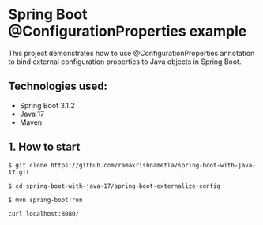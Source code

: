 # Spring Boot @ConfigurationProperties example

This project demonstrates how to use @ConfigurationProperties annotation to bind external configuration properties to Java objects in Spring Boot.

## Technologies used:
* Spring Boot 3.1.2
* Java 17
* Maven

## 1. How to start
```
$ git clone https://github.com/ramakrishnametla/spring-boot-with-java-17.git

$ cd spring-boot-with-java-17/spring-boot-externalize-config

$ mvn spring-boot:run

curl localhost:8080/
```